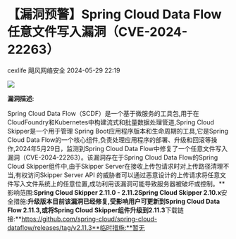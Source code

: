 #  【漏洞预警】Spring Cloud Data Flow任意文件写入漏洞（CVE-2024-22263）   
cexlife  飓风网络安全   2024-05-29 22:19  
  
![](https://mmbiz.qpic.cn/mmbiz_png/ibhQpAia4xu02bcKTvm3yGkrNjicLXwDgt9HozwwIiaSxypYJIicymAjyibK4SetxRFHF5UGYVLQiaHSBj7zhGj8MedbA/640?wx_fmt=png&from=appmsg "")  
  
**漏洞描述:**  
  
Spring Cloud Data Flow（SCDF）是一个基于微服务的工具包,用于在 CloudFoundry和Kubernetes中构建流式和批量数据处理管道,Spring Cloud Skipper是一个用于管理 Spring Boot应用程序版本和生命周期的工具,它是Spring Cloud Data Flow的一个核心组件,负责处理应用程序的部署、升级和回滚等操作,2024年5月29日，监测到Spring Cloud Data Flow中修复了一个任意文件写入漏洞（CVE-2024-22263）。该漏洞存在于Spring Cloud Data Flow的Spring Cloud Skipper组件中,由于Skipper Server在接收上传包请求时对上传路径清理不当,有权访问Skipper Server API 的威胁者可以通过恶意设计的上传请求将任意文件写入文件系统上的任意位置,成功利用该漏洞可能导致服务器被破坏或控制。**影响范围:**Spring Cloud Skipper 2.11.0 - 2.11.2Spring Cloud Skipper 2.10.x**安全措施:**升级版本目前该漏洞已经修复,受影响用户可更新到Spring Cloud Data Flow 2.11.3,或将Spring Cloud Skipper组件升级到2.11.3**下载链接:**https://github.com/spring-cloud/spring-cloud-dataflow/releases/tag/v2.11.3**临时措施:**暂无  
  
